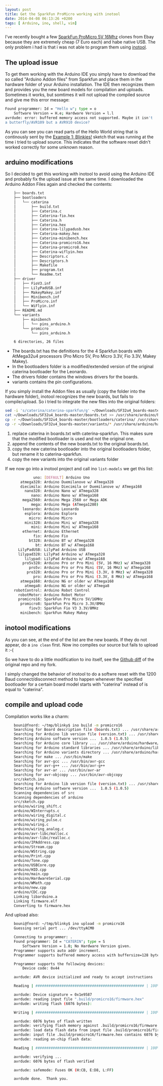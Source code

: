 ```yaml
---
layout: post
title: Get the SparkFun ProMicro working with inotool
date: 2014-04-08 06:13:26 +0200
tags: [ Arduino, ino, shell, vim]
---
```


I've recently bought a few [SparkFun ProMicro 5V 16Mhz](https://www.sparkfun.com/products/12640) clones from Ebay because they are extremely cheap (7 Euro each) and habe native USB.
The only problem i had is that i was not able to program them using [inotool](http://inotool.org/). 
<!-- more -->

## The upload issue

To get them working with the Arduino IDE you simply have to download the so called "Arduino Addon files" from Sparkfun and place them in the hardware folder of your Arduino installation. The IDE then recognizes them and provides you the new board models for compilation and uploads. Sometimes it works, but somtimes it will not upload the compiled source and give me this error message:

```sh
Found programmer: Id = "Hello w"; type = o
    Software Version = H.e; Hardware Version = l.l
avrdude: error: buffered memory access not supported. Maybe it isn't
a butterfly/AVR109 but a AVR910 device?
```

As you can see you can read parts of the Hello World string that is continously sent by the [Example 1: Blinkies!](https://learn.sparkfun.com/tutorials/pro-micro--fio-v3-hookup-guide/example-1-blinkies) sketch that was running at the time i tried to upload source. This indicates that the software reset didn't worked correctly for some unknown reason.

## arduino modifications

So I decided to get this working with inotool to avoid using the Arduino IDE and probably fix the upload issue at the same time.
I downloaded the Arduino Addon Files again and checked the contents:

```sh
    ├── boards.txt
    ├── bootloaders
    │   └── caterina
    │       ├── build.txt
    │       ├── Caterina.c
    │       ├── Caterina-fio.hex
    │       ├── Caterina.h
    │       ├── Caterina.hex
    │       ├── Caterina-lilypadusb.hex
    │       ├── Caterina-makey.hex
    │       ├── Caterina-minibench.hex
    │       ├── Caterina-promicro16.hex
    │       ├── Caterina-promicro8.hex
    │       ├── Caterina-wiflyin.hex
    │       ├── Descriptors.c
    │       ├── Descriptors.h
    │       ├── Makefile
    │       ├── program.txt
    │       └── Readme.txt
    ├── driver
    │   ├── FioV3.inf
    │   ├── LilyPadUSB.inf
    │   ├── MakeyMakey.inf
    │   ├── Minibench.inf
    │   ├── ProMicro.inf
    │   └── WiFlyin.inf
    ├── README.md
    └── variants
        ├── minibench
        │   └── pins_arduino.h
        └── promicro
            └── pins_arduino.h

    6 directories, 26 files
```

 - The boards.txt has the definitions for the 4 Sparkfun boards with AtMega32u4 processors (Pro Micro 5V, Pro Micro 3.3V, Fio 3.3V, Makey Makey).
 - In the bootloaders folder is a modified/extended version of the original caterina bootloader for the Leonardo.
 - The drivers folder contains the windows drivers for the boards.
 - variants contains the pin configurations.

If you simply install the Addon files as usually (copy the folder into the hardware folder), inotool recognizes the new boards, but fails to compile/upload.
So i tried to integrate the new files into the original folders:


```sh
sed -i 's/caterina/caterina-sparkfun/g' ~/Downloads/SF32u4_boards-master/boards.txt
cat ~/Downloads/SF32u4_boards-master/boards.txt >> /usr/share/arduino/hardware/arduino/boards.txt
cp -r ~/Downloads/SF32u4_boards-master/bootloaders/caterina/ /usr/share/arduino/hardware/arduino/bootloaders/caterina-sparkfun
cp -r ~/Downloads/SF32u4_boards-master/variants/* /usr/share/arduino/hardware/arduino/variants/
```

 1. replace caterina in boards.txt with caterina-sparkfun. This makes sure that the modified bootloader is used and not the original one.
 2. append the contents of the new boards.txt to the original boards.txt.
 3. copy the new caterina bootloader into the original bootloaders folder, but rename it to caterina-sparkfun.
 4. copy the new variants into the original variants folder

If we now go into a inotool project and call ino `list-models` we get this list:

```sh
             uno: [DEFAULT] Arduino Uno
       atmega328: Arduino Duemilanove w/ ATmega328
       diecimila: Arduino Diecimila or Duemilanove w/ ATmega168
         nano328: Arduino Nano w/ ATmega328
            nano: Arduino Nano w/ ATmega168
        mega2560: Arduino Mega 2560 or Mega ADK
            mega: Arduino Mega (ATmega1280)
        leonardo: Arduino Leonardo
         esplora: Arduino Esplora
           micro: Arduino Micro
         mini328: Arduino Mini w/ ATmega328
            mini: Arduino Mini w/ ATmega168
        ethernet: Arduino Ethernet
             fio: Arduino Fio
           bt328: Arduino BT w/ ATmega328
              bt: Arduino BT w/ ATmega168
      LilyPadUSB: LilyPad Arduino USB
      lilypad328: LilyPad Arduino w/ ATmega328
         lilypad: LilyPad Arduino w/ ATmega168
        pro5v328: Arduino Pro or Pro Mini (5V, 16 MHz) w/ ATmega328
           pro5v: Arduino Pro or Pro Mini (5V, 16 MHz) w/ ATmega168
          pro328: Arduino Pro or Pro Mini (3.3V, 8 MHz) w/ ATmega328
             pro: Arduino Pro or Pro Mini (3.3V, 8 MHz) w/ ATmega168
       atmega168: Arduino NG or older w/ ATmega168
         atmega8: Arduino NG or older w/ ATmega8
    robotControl: Arduino Robot Control
      robotMotor: Arduino Robot Motor
      promicro16: SparkFun Pro Micro 5V/16MHz
       promicro8: SparkFun Pro Micro 3.3V/8MHz
           fiov3: SparkFun Fio V3 3.3V/8MHz
       minibench: SparkFun Makey Makey
```

## inotool modifications

As you can see, at the end of the list are the new boards. If they do not appear, do a `ino clean` first.
Now ino compiles our source but fails to upload it :-(

So we have to do a little modification to ino itself, see the [Github diff](https://github.com/Bouni/ino/commit/cbe0d06256e104c5dfd0ec131bba75a58285807d#diff-5ed356d4542c24c6ce0440f8fe43d840) of the original repo and my fork.

I simply changed the behavior of inotool to do a softwre reset with the 1200 Baud connect/disconnect method to happen whenever the specified bootloader for a certain board model starts with "caterina" instead of is equal to "caterina".

## compile and upload code

Compilation works like a charm:

```sh
    bouni@fnord: ~/tmp/blinky$ ino build -m promicro16
    Searching for Board description file (boards.txt) ... /usr/share/arduino/hardware/arduino/boards.txt
    Searching for Arduino lib version file (version.txt) ... /usr/share/arduino/lib/version.txt
    Detecting Arduino software version ...  1.0.5 (1.0.5)
    Searching for Arduino core library ... /usr/share/arduino/hardware/arduino/cores/arduino
    Searching for Arduino standard libraries ... /usr/share/arduino/libraries
    Searching for Arduino variants directory ... /usr/share/arduino/hardware/arduino/variants
    Searching for make ... /usr/bin/make
    Searching for avr-gcc ... /usr/bin/avr-gcc
    Searching for avr-g++ ... /usr/bin/avr-g++
    Searching for avr-ar ... /usr/bin/avr-ar
    Searching for avr-objcopy ... /usr/bin/avr-objcopy
    src/sketch.ino
    Searching for Arduino lib version file (version.txt) ... /usr/share/arduino/lib/version.txt
    Detecting Arduino software version ...  1.0.5 (1.0.5)
    Scanning dependencies of src
    Scanning dependencies of arduino
    src/sketch.cpp
    arduino/wiring_shift.c
    arduino/WInterrupts.c
    arduino/wiring_digital.c
    arduino/wiring_pulse.c
    arduino/wiring.c
    arduino/wiring_analog.c
    arduino/avr-libc/malloc.c
    arduino/avr-libc/realloc.c
    arduino/IPAddress.cpp
    arduino/Stream.cpp
    arduino/WString.cpp
    arduino/Print.cpp
    arduino/Tone.cpp
    arduino/USBCore.cpp
    arduino/HID.cpp
    arduino/main.cpp
    arduino/HardwareSerial.cpp
    arduino/WMath.cpp
    arduino/new.cpp
    arduino/CDC.cpp
    Linking libarduino.a
    Linking firmware.elf
    Converting to firmware.hex
```
 

And upload also:

```sh
    bouni@fnord: ~/tmp/blinky$ ino upload -m promicro16
    Guessing serial port ... /dev/ttyACM0

    Connecting to programmer: .
    Found programmer: Id = "CATERIN"; type = S
        Software Version = 1.0; No Hardware Version given.
    Programmer supports auto addr increment.
    Programmer supports buffered memory access with buffersize=128 bytes.

    Programmer supports the following devices:
        Device code: 0x44

    avrdude: AVR device initialized and ready to accept instructions

    Reading | ################################################## | 100% 0.00s

    avrdude: Device signature = 0x1e9587
    avrdude: reading input file ".build/promicro16/firmware.hex"
    avrdude: writing flash (6076 bytes):

    Writing | ################################################## | 100% 0.48s

    avrdude: 6076 bytes of flash written
    avrdude: verifying flash memory against .build/promicro16/firmware.hex:
    avrdude: load data flash data from input file .build/promicro16/firmware.hex:
    avrdude: input file .build/promicro16/firmware.hex contains 6076 bytes
    avrdude: reading on-chip flash data:

    Reading | ################################################## | 100% 0.05s

    avrdude: verifying ...
    avrdude: 6076 bytes of flash verified

    avrdude: safemode: Fuses OK (H:CB, E:D8, L:FF)

    avrdude done.  Thank you.
```

 
